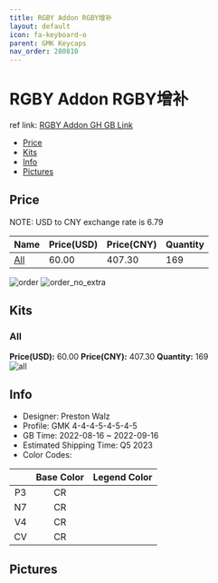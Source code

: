 ```yaml
---
title: RGBY Addon RGBY增补
layout: default
icon: fa-keyboard-o
parent: GMK Keycaps
nav_order: 280810
---
```


# RGBY Addon RGBY增补

ref link: [RGBY Addon GH GB Link](https://geekhack.org/index.php?topic=118119.0)

* [Price](#price)
* [Kits](#kits)
* [Info](#info)
* [Pictures](#pictures)

## Price

NOTE: USD to CNY exchange rate is 6.79

| Name          | Price(USD)   |  Price(CNY) | Quantity |
| ------------- | ------------ |  ---------- | -------- |
|[All](#all)|60.00|407.30|169|

<img src="{{ 'assets/images/gmk-keycaps/RGBY-Addon/order.png' | relative_url }}" alt="order" class="image featured">
<img src="{{ 'assets/images/gmk-keycaps/RGBY-Addon/order_no_extra.png' | relative_url }}" alt="order_no_extra" class="image featured">

## Kits
### All  
**Price(USD):** 60.00	**Price(CNY):** 407.30	**Quantity:** 169  
<img src="{{ 'assets/images/gmk-keycaps/RGBY-Addon/kits_pics/all.jpg' | relative_url }}" alt="all" class="image featured">

## Info
* Designer: Preston Walz  
* Profile: GMK 4-4-4-5-4-5-4-5  
* GB Time: 2022-08-16 ~ 2022-09-16  
* Estimated Shipping Time: Q5 2023  
* Color Codes:  

| |Base Color     | Legend Color
| :-------------: | :-------------: | :------------:
|P3|CR|
|N7|CR|
|V4|CR|
|CV|CR|


## Pictures  
